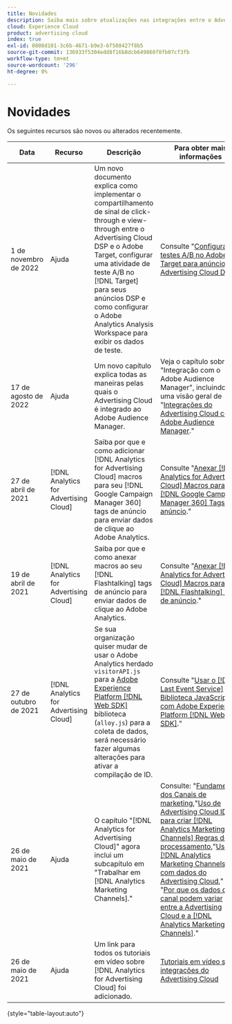 ```yaml
---
title: Novidades
description: Saiba mais sobre atualizações nas integrações entre o Advertising Cloud e outros produtos e serviços no Adobe Experience Cloud.
cloud: Experience Cloud
product: advertising cloud
index: true
exl-id: 0808d101-3c6b-4671-b9e3-6f588427f8b5
source-git-commit: 136933f5304edd8f16b8dcb649860f0fb07cf3fb
workflow-type: tm+mt
source-wordcount: '296'
ht-degree: 0%

---
```


# Novidades

Os seguintes recursos são novos ou alterados recentemente.

| Data | Recurso | Descrição | Para obter mais informações |
| ---- | ------- | ----------- | -------------------- |
| 1 de novembro de 2022 | Ajuda | Um novo documento explica como implementar o compartilhamento de sinal de click-through e view-through entre o Advertising Cloud DSP e o Adobe Target, configurar uma atividade de teste A/B no [!DNL Target] para seus anúncios DSP e como configurar o Adobe Analytics Analysis Workspace para exibir os dados de teste. | Consulte &quot;[Configurar testes A/B no Adobe Target para anúncios do Advertising Cloud DSP](/help/integrations/target/overview-ab-tests.md).&quot; |
| 17 de agosto de 2022 | Ajuda | Um novo capítulo explica todas as maneiras pelas quais o Advertising Cloud é integrado ao Adobe Audience Manager. | Veja o capítulo sobre &quot;Integração com o Adobe Audience Manager&quot;, incluindo uma visão geral de &quot;[Integrações do Advertising Cloud com o Adobe Audience Manager](/help/integrations/audience-manager/overview.md).&quot; |
| 27 de abril de 2021 | [!DNL Analytics for Advertising Cloud] | Saiba por que e como adicionar [!DNL Analytics for Advertising Cloud] macros para seu [!DNL Google Campaign Manager 360] tags de anúncio para enviar dados de clique ao Adobe Analytics. | Consulte &quot;[Anexar [!DNL Analytics for Advertising Cloud] Macros para [!DNL Google Campaign Manager 360] Tags de anúncio](/help/integrations/analytics/macros-google-campaign-manager.md).&quot; |
| 19 de abril de 2021 | [!DNL Analytics for Advertising Cloud] | Saiba por que e como anexar macros ao seu [!DNL Flashtalking] tags de anúncio para enviar dados de clique ao Adobe Analytics. | Consulte &quot;[Anexar [!DNL Analytics for Advertising Cloud] Macros para [!DNL Flashtalking] Tags de anúncio](/help/integrations/analytics/macros-flashtalking.md).&quot; |
| 27 de outubro de 2021 | [!DNL Analytics for Advertising Cloud] | Se sua organização quiser mudar de usar o Adobe Analytics herdado `visitorAPI.js` para a [Adobe Experience Platform [!DNL Web SDK]](https://experienceleague.adobe.com/docs/experience-platform/edge/home.html) biblioteca (`alloy.js`) para a coleta de dados, será necessário fazer algumas alterações para ativar a compilação de ID. | Consulte &quot;[Usar o [!DNL Last Event Service] Biblioteca JavaScript com Adobe Experience Platform [!DNL Web SDK]](/help/integrations/analytics/web-sdk.md).&quot; |
| 26 de maio de 2021 | Ajuda | O capítulo &quot;[!DNL Analytics for Advertising Cloud]&quot; agora inclui um subcapítulo em &quot;Trabalhar em [!DNL Analytics Marketing Channels].&quot; | Consulte: &quot;[Fundamentos dos Canais de marketing](/help/integrations/analytics/marketing-channels/mc-overview.md),&quot;[Uso de Advertising Cloud IDs para criar [!DNL Analytics Marketing Channels] Regras de processamento](/help/integrations/analytics/marketing-channels/mc-ids.md),&quot;[Usando [!DNL Analytics Marketing Channels] com dados do Advertising Cloud](/help/integrations/analytics/marketing-channels/mc-ac-data.md),&quot; e &quot;[Por que os dados de canal podem variar entre a Advertising Cloud e a [!DNL Analytics Marketing Channels]](/help/integrations/analytics/marketing-channels/mc-data-variances.md).&quot; |
| 26 de maio de 2021 | Ajuda | Um link para todos os tutoriais em vídeo sobre [!DNL Analytics for Advertising Cloud] foi adicionado. | [Tutoriais em vídeo sobre integrações do Advertising Cloud](https://experienceleague.adobe.com/docs/advertising-cloud-learn/tutorials/overview.html) |

{style=&quot;table-layout:auto&quot;}

<!-- At some point, just make this an overview page instead?

Adobe Advertising Cloud is integrated with the following Adobe Experience Cloud products:

* [Adobe Analytics](/help/integrations/analytics/overview.md)

* Adobe Audience Manager

* Adobe Campaign (Advertising Cloud Search only)

 -->
